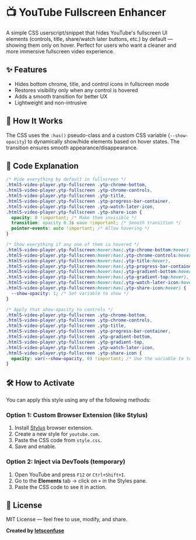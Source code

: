 # 📺 YouTube Fullscreen Enhancer

A simple CSS userscript/snippet that hides YouTube's fullscreen UI elements (controls, title, share/watch later buttons, etc.) by default — showing them only on hover. Perfect for users who want a cleaner and more immersive fullscreen video experience.

## ✨ Features

* Hides bottom chrome, title, and control icons in fullscreen mode
* Restores visibility only when any control is hovered
* Adds a smooth transition for better UX
* Lightweight and non-intrusive

## 🔧 How It Works

The CSS uses the `:has()` pseudo-class and a custom CSS variable (`--show-opacity`) to dynamically show/hide elements based on hover states. The transition ensures smooth appearance/disappearance.

## 📄 Code Explanation

```css
/* Hide everything by default in fullscreen */
.html5-video-player.ytp-fullscreen .ytp-chrome-bottom,
.html5-video-player.ytp-fullscreen .ytp-chrome-controls,
.html5-video-player.ytp-fullscreen .ytp-title,
.html5-video-player.ytp-fullscreen .ytp-progress-bar-container,
.html5-video-player.ytp-fullscreen .ytp-watch-later-icon,
.html5-video-player.ytp-fullscreen .ytp-share-icon {
  opacity: 0 !important; /* Make them invisible */
  transition: opacity 0.3s ease !important; /* Smooth transition */
  pointer-events: auto !important; /* Allow hovering */
}

/* Show everything if any one of them is hovered */
.html5-video-player.ytp-fullscreen:hover:has(.ytp-chrome-bottom:hover),
.html5-video-player.ytp-fullscreen:hover:has(.ytp-chrome-controls:hover),
.html5-video-player.ytp-fullscreen:hover:has(.ytp-title:hover),
.html5-video-player.ytp-fullscreen:hover:has(.ytp-progress-bar-container:hover),
.html5-video-player.ytp-fullscreen:hover:has(.ytp-gradient-bottom:hover),
.html5-video-player.ytp-fullscreen:hover:has(.ytp-gradient-top:hover),
.html5-video-player.ytp-fullscreen:hover:has(.ytp-watch-later-icon:hover),
.html5-video-player.ytp-fullscreen:hover:has(.ytp-share-icon:hover) {
  --show-opacity: 1; /* Set variable to show */
}

/* Apply that show-opacity to controls */
.html5-video-player.ytp-fullscreen .ytp-chrome-bottom,
.html5-video-player.ytp-fullscreen .ytp-chrome-controls,
.html5-video-player.ytp-fullscreen .ytp-title,
.html5-video-player.ytp-fullscreen .ytp-progress-bar-container,
.html5-video-player.ytp-fullscreen .ytp-gradient-bottom,
.html5-video-player.ytp-fullscreen .ytp-gradient-top,
.html5-video-player.ytp-fullscreen .ytp-watch-later-icon,
.html5-video-player.ytp-fullscreen .ytp-share-icon {
  opacity: var(--show-opacity, 0) !important; /* Use the variable to toggle visibility */
}
```

## 🛠 How to Activate

You can apply this style using any of the following methods:

### Option 1: Custom Browser Extension (like Stylus)

1. Install [Stylus](https://add0n.com/stylus.html) browser extension.
2. Create a new style for `youtube.com`.
3. Paste the CSS code from `style.css`.
4. Save and enable.

### Option 2: Inject via DevTools (temporary)

1. Open YouTube and press `F12` or `Ctrl+Shift+I`.
2. Go to the **Elements** tab → click on `+` in the Styles pane.
3. Paste the CSS code to see it in action.

## 📜 License

MIT License — feel free to use, modify, and share.

**Created by [letsconfuse](https://github.com/letsconfuse)**
